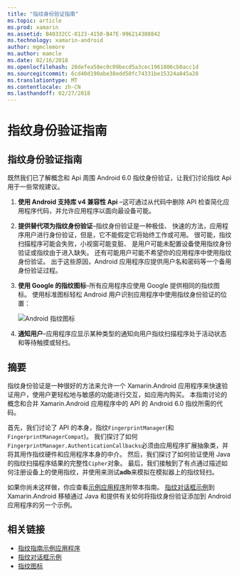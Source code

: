 ```yaml
---
title: "指纹身份验证指南"
ms.topic: article
ms.prod: xamarin
ms.assetid: B40332CC-8123-4150-B47E-996214388842
ms.technology: xamarin-android
author: mgmclemore
ms.author: mamcle
ms.date: 02/16/2018
ms.openlocfilehash: 20defea58ec0c09becd5a3cec1961806cb0acc1d
ms.sourcegitcommit: 6cd40d190abe38edd50fc74331be15324a845a28
ms.translationtype: MT
ms.contentlocale: zh-CN
ms.lasthandoff: 02/27/2018
---
```

# <a name="fingerprint-authentication-guidance"></a>指纹身份验证指南

## <a name="fingerprint-authentication-guidance"></a>指纹身份验证指南

既然我们已了解概念和 Api 周围 Android 6.0 指纹身份验证，让我们讨论指纹 Api 用于一些常规建议。

1. **使用 Android 支持库 v4 兼容性 Api** &ndash;这可通过从代码中删除 API 检查简化应用程序代码，并允许应用程序以面向最设备可能。
2. **提供替代项为指纹身份验证**&ndash;指纹身份验证是一种极佳、 快速的方法，应用程序用户进行身份验证，但是，它不能假定它将始终工作或可用。 很可能，指纹扫描程序可能会失败，小视窗可能变脏、 是用户可能未配置设备使用指纹身份验证或指纹由于进入缺失。 还有可能用户可能不希望你的应用程序中使用指纹身份验证。 出于这些原因，Android 应用程序应提供用户名和密码等一个备用身份验证过程。
3. **使用 Google 的指纹图标**&ndash;所有应用程序应使用 Google 提供相同的指纹图标。 使用标准图标轻松 Android 用户识别应用程序中使用指纹身份验证的位置： 
    
    ![Android 指纹图标](summary-images/ic-fp-40px.png)
    
4. **通知用户**&ndash;应用程序应显示某种类型的通知向用户指纹扫描程序处于活动状态和等待触摸或轻扫。 

## <a name="summary"></a>摘要

指纹身份验证是一种很好的方法来允许一个 Xamarin.Android 应用程序来快速验证用户，使用户更轻松地与敏感的功能进行交互，如应用内购买。 本指南讨论的概念和合并 Xamarin.Android 应用程序中的 API 的 Android 6.0 指纹所需的代码。

首先，我们讨论了 API 的本身，指纹`FingerprintManager`(和`FingerprintManagerCompat`)。 我们探讨了如何`FingerprintManager.AuthenticationCallbacks`必须由应用程序扩展抽象类，并将其用作指纹硬件和应用程序本身的中介。 然后，我们探讨了如何验证使用 Java 的指纹扫描程序结果的完整性`Cipher`对象。 最后，我们接触到了有点通过描述如何注册设备上的使用指纹，并使用来测试**adb**来模拟在模拟器上的指纹轻扫。 

如果你尚未这样做，你应查看[示例应用程序](https://github.com/xamarin/monodroid-samples/tree/master/FingerprintGuide)附带本指南。 [指纹对话框示例](https://developer.xamarin.com/samples/monodroid/android-m/FingerprintDialog/)到 Xamarin.Android 移植通过 Java 和提供有关如何将指纹身份验证添加到 Android 应用程序的另一个示例。



## <a name="related-links"></a>相关链接

- [指纹指南示例应用程序](https://github.com/xamarin/monodroid-samples/tree/master/FingerprintGuide)
- [指纹对话框示例](https://developer.xamarin.com/samples/monodroid/android-m/FingerprintDialog/)
- [指纹图标](https://developer.android.comhttps://developer.xamarin.com/samples/FingerprintDialog/res/drawable-hdpi/ic_fp_40px.html)
